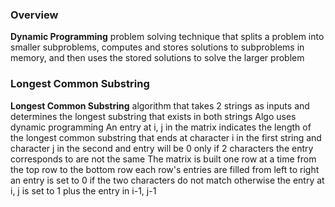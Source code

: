 ### Overview 
**Dynamic Programming**
	problem solving technique that splits a problem into smaller subproblems, computes and stores solutions to subproblems in memory, and then uses the stored solutions to solve the larger problem 

### Longest Common Substring 
**Longest Common Substring**
	algorithm that takes 2 strings as inputs and determines the longest substring that exists in both strings
	Algo uses dynamic programming
	An entry at i, j in the matrix indicates the length of the longest common substring that ends at character i in the first string and character j in the second 
	and entry will be 0 only if 2 characters the entry corresponds to are not the same 
	The matrix is built one row at a time from the top row to the bottom row 
	each row's entries are filled from left to right 
	an entry is set to 0 if the two characters do not match 
	otherwise the entry at i, j is set to 1 plus the entry in i-1, j-1
